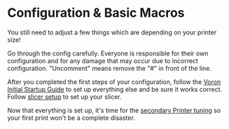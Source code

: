 # Configuration & Basic Macros

You still need to adjust a few things which are depending on your printer size!

Go through the config carefully. Everyone is responsible for their own configuration and for any damage that may occur due to incorrect configuration. "Uncomment" means remove the "#" in front of the line.

After you completed the first steps of your configuration, follow the [Voron Initial Startup Guide](https://docs.vorondesign.com/build/startup/) to set up everything else and be sure it works correct.
Follow [slicer setup](https://docs.vorondesign.com/build/slicer/) to set up your slicer.

Now that everything is set up, it's time for the [secondary Printer tuning](https://docs.vorondesign.com/tuning/secondary_printer_tuning.html) so your first print won't be a complete disaster.